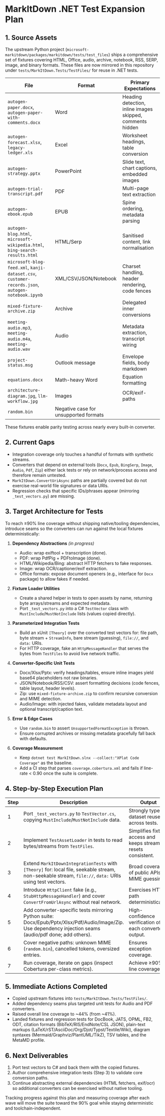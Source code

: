 # MarkItDown .NET Test Expansion Plan

## 1. Source Assets

The upstream Python project (`microsoft-markitdown/packages/markitdown/tests/test_files`) ships a comprehensive set of fixtures covering HTML, Office, audio, archive, notebook, RSS, SERP, image, and binary formats. These files are now mirrored in this repository under `tests/MarkItDown.Tests/TestFiles/` for reuse in .NET tests.

| File | Format | Primary Expectations |
|------|--------|---------------------|
| `autogen-paper.docx`, `autogen-paper-with-comments.docx` | Word | Heading detection, inline images skipped, comments hidden |
| `autogen-forecast.xlsx`, `legacy-ledger.xls` | Excel | Worksheet headings, table conversion |
| `autogen-strategy.pptx` | PowerPoint | Slide text, chart captions, embedded images |
| `autogen-trial-transcript.pdf` | PDF | Multi-page text extraction |
| `autogen-ebook.epub` | EPUB | Spine ordering, metadata parsing |
| `autogen-blog.html`, `microsoft-wikipedia.html`, `bing-search-results.html` | HTML/Serp | Sanitised content, link normalisation |
| `microsoft-blog-feed.xml`, `kanji-dataset.csv`, `customer-records.json`, `autogen-notebook.ipynb` | XML/CSV/JSON/Notebook | Charset handling, header rendering, code fences |
| `mixed-fixture-archive.zip` | Archive | Delegated inner conversions |
| `meeting-audio.mp3`, `meeting-audio.m4a`, `meeting-audio.wav` | Audio | Metadata extraction, transcript wiring |
| `project-status.msg` | Outlook message | Envelope fields, body markdown |
| `equations.docx` | Math-heavy Word | Equation formatting |
| `architecture-diagram.jpg`, `llm-workflow.jpg` | Images | OCR/exif-paths |
| `random.bin` | Negative case for unsupported formats |

These fixtures enable parity testing across nearly every built-in converter.

## 2. Current Gaps

- Integration coverage only touches a handful of formats with synthetic streams.
- Converters that depend on external tools (`Docx`, `Epub`, `BingSerp`, `Image`, `Audio`, `Pdf`, `Zip`) either lack tests or rely on network/process access and therefore remain untested.
- `MarkItDown.ConvertUriAsync` paths are partially covered but do not exercise real-world file signatures or data URIs.
- Regression checks that specific IDs/phrases appear (mirroring `_test_vectors.py`) are missing.

## 3. Target Architecture for Tests

To reach ≥90% line coverage without shipping native/tooling dependencies, introduce seams so the converters can run against the local fixtures deterministically:

1. **Dependency Abstractions** *(in progress)*
   - Audio: wrap exiftool + transcription (done).
   - PDF: wrap PdfPig + PDFtoImage (done).
   - HTML/Wikipedia/Bing: abstract HTTP fetchers to fake responses.
   - Image: wrap OCR/captioner/exif extraction.
   - Office formats: expose document openers (e.g., interface for `Docx` package) to allow fakes if needed.

2. **Fixture Loader Utilities**
   - Create a shared helper in tests to open assets by name, returning byte arrays/streams and expected metadata.
   - Port `_test_vectors.py` into a C# `TestVector` class with `MustInclude`/`MustNotInclude` lists (values copied directly).

3. **Parameterized Integration Tests**
   - Build an xUnit `[Theory]` over the converted test vectors for: file path, byte stream + `StreamInfo`, bare stream (guessing), `file://`, and `data:` URIs.
   - For HTTP coverage, fake an `HttpMessageHandler` that serves the bytes from `TestFiles` to avoid live network traffic.

4. **Converter-Specific Unit Tests**
   - Docx/Xlsx/Pptx: verify headings/tables, ensure inline images yield base64 placeholders not raw binaries.
   - JSON/Notebook/RSS/CSV: assert formatting decisions (code fences, table layout, header levels).
   - Zip: use `mixed-fixture-archive.zip` to confirm recursive conversion and MIME detection.
   - Audio/Image: with injected fakes, validate metadata layout and optional transcript/caption text.

5. **Error & Edge Cases**
   - Use `random.bin` to assert `UnsupportedFormatException` is thrown.
   - Ensure corrupted archives or missing metadata gracefully fall back with defaults.

6. **Coverage Measurement**
   - Keep `dotnet test MarkItDown.slnx --collect:"XPlat Code Coverage"` as the baseline.
   - Add a CI step that parses `coverage.cobertura.xml` and fails if line-rate < 0.90 once the suite is complete.

## 4. Step-by-Step Execution Plan

| Step | Description | Output |
|------|-------------|--------|
| 1 | Port `_test_vectors.py` to `TestVector.cs`, copying `MustInclude`/`MustNotInclude` data. | Strongly typed dataset reused across tests. |
| 2 | Implement `TestAssetLoader` in tests to read bytes/streams from `TestFiles`. | Simplifies fixture access and keeps stream resets consistent. |
| 3 | Extend `MarkItDownIntegrationTests` with `[Theory]` for: local file, seekable stream, non-seekable stream, `file://`, `data:` URIs using test vectors. | Broad coverage of public APIs & MIME guessing. |
| 4 | Introduce `HttpClient` fake (e.g., `StubHttpMessageHandler`) and cover `ConvertFromUrlAsync` without real network. | Exercises HTTP path deterministically. |
| 5 | Add converter-specific tests mirroring Python suite: Docx/Epub/Pptx/Xlsx/Pdf/Audio/Image/Zip. Use dependency injection seams (audio/pdf done; add others). | High-confidence verification of each converter’s output. |
| 6 | Cover negative paths: unknown MIME (`random.bin`), cancelled tokens, oversized entries. | Ensures exception coverage. |
| 7 | Run coverage, iterate on gaps (inspect Cobertura per-class metrics). | Achieve ≥90% line coverage. |

## 5. Immediate Actions Completed

- Copied upstream fixtures into `tests/MarkItDown.Tests/TestFiles/`.
- Added dependency seams plus targeted unit tests for Audio and PDF converters.
- Raised overall line coverage to ~44% (from ~41%).
- Landed fixtures and regression tests for DocBook, JATS, OPML, FB2, ODT, citation formats (BibTeX/RIS/EndNote/CSL JSON), plain-text markups (LaTeX/rST/AsciiDoc/Org/Djot/Typst/Textile/Wiki), diagram syntaxes (Mermaid/Graphviz/PlantUML/TikZ), TSV tables, and the MetaMD profile.

## 6. Next Deliverables

1. Port test vectors to C# and back them with the copied fixtures.
2. Author comprehensive integration tests (Step 3) to validate core conversion paths.
3. Continue abstracting external dependencies (HTML fetchers, exif/ocr) so additional converters can be exercised without native tooling.

Tracking progress against this plan and measuring coverage after each wave will move the suite toward the 90% goal while staying deterministic and toolchain-independent.
